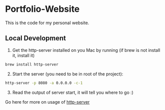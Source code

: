 # Portfolio-Website
This is the code for my personal website.

## Local Development

1. Get the http-server installed on you Mac by running (if brew is not install it, install it)
```bash
brew install http-server
```
2. Start the server (you need to be in root of the project):
```bash
http-server -p 8080 -a 0.0.0.0 -c-1
```

3. Read the output of server start, it will tell you where to go :)

Go here for more on usage of [http-server](https://www.npmjs.com/package/http-server)

